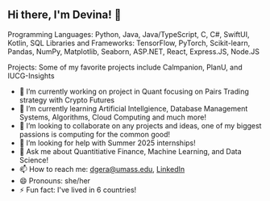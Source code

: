 ## Hi there, I'm Devina! 👋

<!--
**devger04/devger04** is a ✨ _special_ ✨ repository because its `README.md` (this file) appears on your GitHub profile. 

Here are some ideas to get you started: -->
Programming Languages: Python, Java, Java/TypeScript, C, C#, SwiftUI, Kotlin, SQL
Libraries and Frameworks: TensorFlow, PyTorch, Scikit-learn, Pandas, NumPy, Matplotlib, Seaborn, ASP.NET, React, Express.JS, Node.JS

Projects: Some of my favorite projects include Calmpanion, PlanU, and IUCG-Insights

- 🔭 I’m currently working on project in Quant focusing on Pairs Trading strategy with Crypto Futures
- 🌱 I’m currently learning Artificial Intellgience, Database Management Systems, Algorithms, Cloud Computing and much more!
- 👯 I’m looking to collaborate on any projects and ideas, one of my biggest passions is computing for the common good!
- 🤔 I’m looking for help with Summer 2025 internships!
- 💬 Ask me about Quantitiative Finance, Machine Learning, and Data Science!
- 📫 How to reach me: dgera@umass.edu, [LinkedIn](www.linkedin.com/in/devina-gera)
- 😄 Pronouns: she/her
- ⚡ Fun fact: I've lived in 6 countries!

